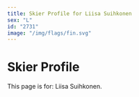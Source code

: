 ```yaml
---
title: Skier Profile for Liisa Suihkonen
sex: "L"
id: "2731"
image: "/img/flags/fin.svg" 
---
```


# Skier Profile

This page is for: Liisa Suihkonen.
    